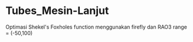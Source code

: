 # Tubes_Mesin-Lanjut
Optimasi Shekel's Foxholes function menggunakan firefly dan RAO3
range = (-50,100)
